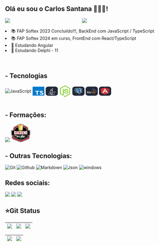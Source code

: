 ## Olá eu sou o Carlos Santana 🧑🏻‍💻! 
![](https://komarev.com/ghpvc/?username=carloslsantana87&style=for-the-badge&abbreviated=true&color=yellow)
<img align="right" src="https://eduardo-kropniczki.up.railway.app/dektup.svg" width="250"/>
<br>
<li> 📚 FAP Softex 2023 Concluiído!!!, BackEnd com JavaScript / TypeScript</li>
<li> 📚 FAP Softex 2024 em curso, FrontEnd com React/TypeScript </li>
<li> 🌱 Estudando Angular</li>
<li> 🌱 Estudando Delphi - 11</li>
<br>
<br>


## - Tecnologias

<div style="text-align: left;">
    <img style="vertical-align: middle;" height="30" width="40" alt="JavaScript" src="https://cdn.jsdelivr.net/gh/devicons/devicon/icons/javascript/javascript-original.svg">
    <img style="vertical-align: middle;" height="30" width="40" alt="TypeScript" src="https://raw.githubusercontent.com/devicons/devicon/master/icons/typescript/typescript-plain.svg">
    <img style="vertical-align: middle;" height="30" width="40" alt="Java" src="https://raw.githubusercontent.com/tandpfun/skill-icons/main/icons/Java-Dark.svg">
    <img style="vertical-align: middle;" height="40" width="40" alt="Node.js" src="https://raw.githubusercontent.com/alexklenio/alexklenio/61a8caa505016216a5698dfefe42a20ea5285efd/NODE.svg">
    <img style="vertical-align: middle;" height="30" width="40" alt="PostgreSQL" src="https://raw.githubusercontent.com/tandpfun/skill-icons/main/icons/PostgreSQL-Dark.svg">
    <img style="vertical-align: middle;" height="30" width="40" alt="MySQL" src="https://raw.githubusercontent.com/tandpfun/skill-icons/main/icons/MySQL-Dark.svg"> 
    <img style="vertical-align: middle;" height="30" width="40" alt="Angular" src="https://raw.githubusercontent.com/tandpfun/skill-icons/main/icons/Angular-Dark.svg">
</div>
<br>




## - Formações:
[<img src="https://hermes.dio.me/tracks/ce836317-7430-419d-850e-9d113e607b2e.png" height="60"/></a>](https://www.dio.me/certificate/C4512F09/)
[<img src="https://raw.githubusercontent.com/alexklenio/softexFapBackEnd2023/main/Certificado/badge.png" height="60" target="_blank"/></a>](https://media.licdn.com/dms/image/D4D22AQFosakF7MmjNA/feedshare-shrink_2048_1536/0/1706309671659?e=1710979200&v=beta&t=K23pT6aZ59BmWJ67UR_k7Iy8A-mIm5dQ1uBsSwcC2ns)

## - Outras Tecnologias:
![Git](https://img.shields.io/badge/git%20-%23F05033.svg?&style=for-the-badge&logo=git&logoColor=white) 
![Github](https://img.shields.io/badge/github%20-%23121011.svg?&style=for-the-badge&logo=github&logoColor=white) 
![Markdown](https://img.shields.io/badge/Markdown-000000?style=for-the-badge&logo=markdown&logoColor=white) ![Json](https://img.shields.io/badge/json-5E5C5C?style=for-the-badge&logo=json&logoColor=white)
![windows](https://img.shields.io/badge/Windows-0078D6?style=for-the-badge&logo=windows&logoColor=white)

 ## Redes sociais:
<div align="left"> 
  <a href="https://br.linkedin.com/in/alex-lopes-02294b22" target="_blank"><img src="https://img.shields.io/badge/-LinkedIn-%230077B5?style=for-the-badge&logo=linkedin&logoColor=white"></a>
  <a href = "mailto:alexlopes.see@gmail.com" target="_blank"><img src="https://img.shields.io/badge/-Gmail-%23333?style=for-the-badge&logo=gmail&logoColor=white"></a>
  <a href="https://instagram.com/lopes.1986" target="_blank"><img src="https://img.shields.io/badge/-Instagram-%23E4405F?style=for-the-badge&logo=instagram&logoColor=white"></a>
</div>


## ⭐Git Status
| ![](http://github-profile-summary-cards.vercel.app/api/cards/stats?username=carloslsantana87&theme=blueberry) | ![](http://github-profile-summary-cards.vercel.app/api/cards/repos-per-language?username=carloslsantana87&theme=blueberry) | ![](http://github-profile-summary-cards.vercel.app/api/cards/most-commit-language?username=carloslsantana87&theme=blueberry) |
| :-: | :-: | :-: |

|![](http://github-profile-summary-cards.vercel.app/api/cards/productive-time?username=carloslsantana87&theme=blueberry&utcOffset=8) |![](http://github-profile-summary-cards.vercel.app/api/cards/profile-details?username=carloslsantana87&theme=blueberry)| 
| :-: | :-: |
